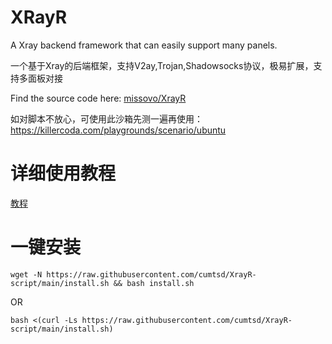 # XRayR
A Xray backend framework that can easily support many panels.

一个基于Xray的后端框架，支持V2ay,Trojan,Shadowsocks协议，极易扩展，支持多面板对接

Find the source code here: [missovo/XrayR](https://github.com/missovo/XrayR)

如对脚本不放心，可使用此沙箱先测一遍再使用：https://killercoda.com/playgrounds/scenario/ubuntu

# 详细使用教程

[教程](https://crackair.gitbook.io/xrayr-project/)

# 一键安装

```
wget -N https://raw.githubusercontent.com/cumtsd/XrayR-script/main/install.sh && bash install.sh
```
OR
```
bash <(curl -Ls https://raw.githubusercontent.com/cumtsd/XrayR-script/main/install.sh)
```
